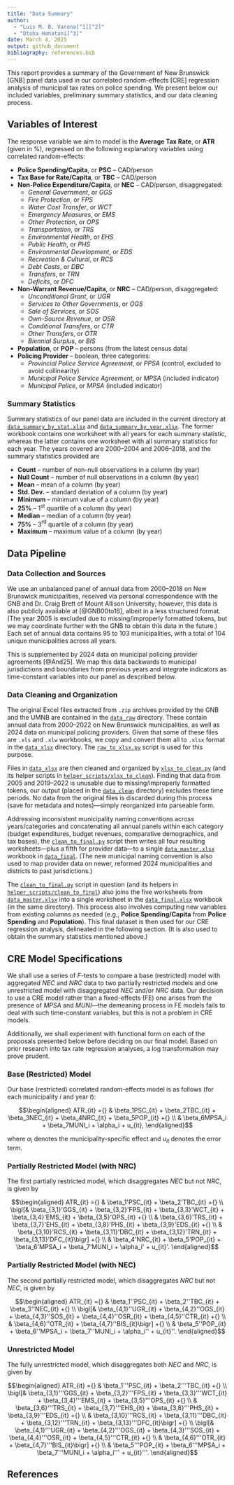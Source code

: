 ```yaml
---
title: "Data Summary"
author:
  - "Luis M. B. Varona[^1][^2]"
  - "Otoha Hanatani[^3]"
date: March 4, 2025
output: github_document
bibliography: references.bib
---
```

This report provides a summary of the Government of New Brunswick [GNB] panel
data used in our correlated random-effects [CRE] regression analysis of
municipal tax rates on police spending. We present below our included
variables, preliminary summary statistics, and our data cleaning process.

## Variables of Interest

The response variable we aim to model is the **Average Tax Rate**, or **ATR**
(given in %), regressed on the following explanatory variables using correlated
random-effects:

- **Police Spending/Capita**, or **PSC** &#x2013; CAD/person
- **Tax Base for Rate/Capita**, or **TBC** &#x2013; CAD/person
- **Non-Police Expenditure/Capita**, or **NEC** &#x2013; CAD/person, disaggregated:
  - *General Government*, or *GGS*
  - *Fire Protection*, or *FPS*
  - *Water Cost Transfer*, or *WCT*
  - *Emergency Measures*, or *EMS*
  - *Other Protection*, or *OPS*
  - *Transportation*, or *TRS*
  - *Environmental Health*, or *EHS*
  - *Public Health*, or *PHS*
  - *Environmental Development*, or *EDS*
  - *Recreation & Cultural*, or *RCS*
  - *Debt Costs*, or *DBC*
  - *Transfers*, or *TRN*
  - *Deficits*, or *DFC*
- **Non-Warrant Revenue/Capita**, or **NRC** &#x2013; CAD/person, disaggregated:
  - *Unconditional Grant*, or *UGR*
  - *Services to Other Governments*, or *OGS*
  - *Sale of Services*, or *SOS*
  - *Own-Source Revenue*, or *OSR*
  - *Conditional Transfers*, or *CTR*
  - *Other Transfers*, or *OTR*
  - *Biennial Surplus*, or *BIS*
- **Population**, or **POP** &#x2013; persons (from the latest census data)
- **Policing Provider** &#x2013; boolean, three categories:
  - *Provincial Police Service Agreement*, or *PPSA* (control, excluded to avoid collinearity)
  - *Municipal Police Service Agreement*, or *MPSA* (included indicator)
  - *Municipal Police*, or *MPSA* (included indicator)

### Summary Statistics

Summary statistics of our panel data are included in the current directory at
[`data_summary_by_stat.xlsx`](data_summary_by_stat.xlsx) and
[`data_summary_by_year.xlsx`](data_summary_by_year.xlsx). The former workbook
contains one worksheet with all years for each summary statistic, whereas the
latter contains one worksheet with all summary statistics for each year. The
years covered are 2000&#x2013;2004 and 2006&#x2013;2018, and the summary
statistics provided are

- **Count** &#x2013; number of non-null observations in a column (by year)
- **Null Count** &#x2013; number of null observations in a column (by year)
- **Mean** &#x2013; mean of a column (by year)
- **Std. Dev.** &#x2013; standard deviation of a column (by year)
- **Minimum** &#x2013; minimum value of a column (by year)
- **25%** &#x2013; 1$^\text{st}$ quartile of a column (by year)
- **Median** &#x2013; median of a column (by year)
- **75%** &#x2013; 3$^\text{rd}$ quartile of a column (by year)
- **Maximum** &#x2013; maximum value of a column (by year)

## Data Pipeline

### Data Collection and Sources

We use an unbalanced panel of annual data from 2000&#x2013;2018 on New
Brunswick municipalities, received via personal correspondence with the GNB
and Dr. Craig Brett of Mount Allison University; however, this data is also
publicly available at [@GNB00to18], albeit in a less structured format.
(The year 2005 is excluded due to missing/improperly formatted tokens, but we
may coordinate further with the GNB to obtain this data in the future.) Each
set of annual data contains 95 to 103 municipalities, with a total of 104
unique municipalities across all years.

This is supplemented by 2024 data on municipal policing provider agreements
[@And25]. We map this data backwards to municipal jurisdictions and boundaries
from previous years and integrate indicators as time-constant variables into
our panel as described below.

### Data Cleaning and Organization

The original Excel files extracted from `.zip` archives provided by the GNB and
the UMNB are contained in the [`data_raw`](../data_pipeline/data_raw)
directory. These contain annual data from 2000&#x2013;2022 on New Brunswick
municipalities, as well as 2024 data on municipal policing providers. Given
that some of these files are `.xls` and `.xlw` workbooks, we copy and convert
them all to `.xlsx` format in the [`data_xlsx`](../data_pipeline/data_xlsx)
directory. The [`raw_to_xlsx.py`](../data_pipeline/raw_to_xlsx.py) script is
used for this purpose.

Files in [`data_xlsx`](../data_pipeline/data_xlsx) are then cleaned and
organized by [`xlsx_to_clean.py`](../data_pipeline/xlsx_to_clean.py) (and its
helper scripts in
[`helper_scripts/xlsx_to_clean`](../data_pipeline/helper_scripts/xlsx_to_clean)).
Finding that data from 2005 and 2019&#x2013;2022 is unusable due to
missing/improperly formatted tokens, our output (placed in the
[`data_clean`](../data_pipeline/data_clean) directory) excludes these time
periods. No data from the original files is discarded during this process (save
for metadata and notes)&#x2014;simply reorganized into parseable form.

Addressing inconsistent municipality naming conventions across years/categories
and concatenating all annual panels within each category (budget expenditures,
budget revenues, comparative demographics, and tax bases), the
[`clean_to_final.py`](../data_pipeline/clean_to_final.py) script then writes
all four resulting worksheets&#x2014;plus a fifth for provider data&#x2014;to a
single [`data_master.xlsx`](../data_pipeline/data_final/data_master.xlsx)
workbook in [`data_final`](../data_pipeline/data_final). (The new municipal
naming convention is also used to map provider data on newer, reformed 2024
municipalities and districts to past jurisdictions.)

The [`clean_to_final.py`](../data_pipeline/clean_to_final.py) script in
question (and its helpers in
[`helper_scripts/clean_to_final`](../data_pipeline/helper_scripts/clean_to_final))
also joins the five worksheets from
[`data_master.xlsx`](../data_pipeline/data_final/data_master.xlsx) into a
single worksheet in the
[`data_final.xlsx`](../data_pipeline/data_final/data_final.xlsx) workbook (in
the same directory). This process also involves computing new variables from
existing columns as needed (e.g., **Police Spending/Capita** from
**Police Spending** and **Population**). This final dataset is then used for
our CRE regression analysis, delineated in the following section. (It is also
used to obtain the summary statistics mentioned above.)

## CRE Model Specifications

We shall use a series of $F$-tests to compare a base (restricted) model with
aggregated *NEC* and *NRC* data to two partially restricted models and one
unrestricted model with disaggregated *NEC* and/or *NRC* data. Our decision to
use a CRE model rather than a fixed-effects (FE) one arises from the presence
of *MPSA* and *MUNI*&#x2014;the demeaning process in FE models fails to deal
with such time-constant variables, but this is not a problem in CRE models.

Additionally, we shall experiment with functional form on each of the proposals
presented below before deciding on our final model. Based on prior research
into tax rate regression analyses, a log transformation may prove prudent.

### Base (Restricted) Model

Our base (restricted) correlated random-effects model is as follows (for each
municipality $i$ and year $t$):

$$\begin{aligned}
ATR_{it} ={} & \beta_1PSC_{it} + \beta_2TBC_{it} + \beta_3NEC_{it} + \beta_4NRC_{it} + \beta_5POP_{it} +{} \\
& \beta_6MPSA_i + \beta_7MUNI_i + \alpha_i + u_{it},
\end{aligned}$$

where $\alpha_i$ denotes the municipality-specific effect and $u_{it}$ denotes
the error term.

### Partially Restricted Model (with NRC)
The first partially restricted model, which
disaggregates *NEC* but not *NRC*, is given by

$$\begin{aligned}
ATR_{it} ={} & \beta_1'PSC_{it} + \beta_2'TBC_{it} +{} \\
\bigl[& \beta_{3,1}'GGS_{it} + \beta_{3,2}'FPS_{it} + \beta_{3,3}'WCT_{it} + \beta_{3,4}'EMS_{it} + \beta_{3,5}'OPS_{it} +{} \\
& \beta_{3,6}'TRS_{it} + \beta_{3,7}'EHS_{it} + \beta_{3,8}'PHS_{it} + \beta_{3,9}'EDS_{it} +{} \\
& \beta_{3,10}'RCS_{it} + \beta_{3,11}'DBC_{it} + \beta_{3,12}'TRN_{it} + \beta_{3,13}'DFC_{it}\bigr] +{} \\
& \beta_4'NRC_{it} + \beta_5'POP_{it} + \beta_6'MPSA_i + \beta_7'MUNI_i + \alpha_i' + u_{it}'.
\end{aligned}$$

### Partially Restricted Model (with NEC)

The second partially restricted model, which disaggregates *NRC* but not *NEC*,
is given by

$$\begin{aligned}
ATR_{it} ={} & \beta_1''PSC_{it} + \beta_2''TBC_{it} + \beta_3''NEC_{it} +{} \\
\bigl[& \beta_{4,1}''UGR_{it} + \beta_{4,2}''OGS_{it} + \beta_{4,3}''SOS_{it} + \beta_{4,4}''OSR_{it} + \beta_{4,5}''CTR_{it} +{} \\
& \beta_{4,6}''OTR_{it} + \beta_{4,7}''BIS_{it}\bigr] +{} \\
& \beta_5''POP_{it} + \beta_6''MPSA_i + \beta_7''MUNI_i + \alpha_i'' + u_{it}''.
\end{aligned}$$

### Unrestricted Model

The fully unrestricted model, which disaggregates both *NEC* and *NRC*, is
given by

$$\begin{aligned}
ATR_{it} ={} & \beta_1'''PSC_{it} + \beta_2'''TBC_{it} +{} \\
\bigl[& \beta_{3,1}'''GGS_{it} + \beta_{3,2}'''FPS_{it} + \beta_{3,3}'''WCT_{it} + \beta_{3,4}'''EMS_{it} + \beta_{3,5}'''OPS_{it} +{} \\
& \beta_{3,6}'''TRS_{it} + \beta_{3,7}'''EHS_{it} + \beta_{3,8}'''PHS_{it} + \beta_{3,9}'''EDS_{it} +{} \\
& \beta_{3,10}'''RCS_{it} + \beta_{3,11}'''DBC_{it} + \beta_{3,12}'''TRN_{it} + \beta_{3,13}'''DFC_{it}\bigr] +{} \\
\bigl[& \beta_{4,1}'''UGR_{it} + \beta_{4,2}'''OGS_{it} + \beta_{4,3}'''SOS_{it} + \beta_{4,4}'''OSR_{it} + \beta_{4,5}'''CTR_{it} +{} \\
& \beta_{4,6}'''OTR_{it} + \beta_{4,7}'''BIS_{it}\bigr] +{} \\
& \beta_5'''POP_{it} + \beta_6'''MPSA_i + \beta_7'''MUNI_i + \alpha_i''' + u_{it}'''.
\end{aligned}$$

[^1]: Department of Mathematics & Computer Science, Mount Allison University, Sackville, NB E4L 1E4
[^2]: Department of Politics & International Relations, Mount Allison University, Sackville, NB E4L 1E4
[^3]: Department of Economics, Mount Allison University, Sackville, NB E4L 1E4

## References

